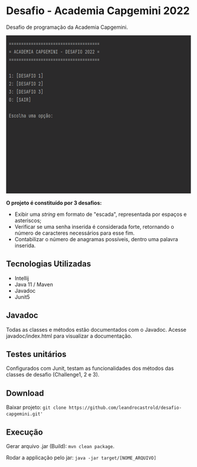 # Desafio - Academia Capgemini 2022
Desafio de programação da Academia Capgemini.

<img src="demo.gif" alt="" width=600 height=430>

**O projeto é constituído por 3 desafios:**

* Exibir uma *string* em formato de "escada", representada por espaços e asteriscos;
* Verificar se uma senha inserida é considerada forte, retornando o número de caracteres necessários para esse fim.
* Contabilizar o número de anagramas possíveis, dentro uma palavra inserida.

## Tecnologias Utilizadas

* Intellij
* Java 11 / Maven
* Javadoc
* Junit5

## Javadoc
Todas as classes e métodos estão documentados com o Javadoc. Acesse javadoc/index.html para visualizar a documentação.

## Testes unitários
Configurados com Junit, testam as funcionalidades dos métodos das classes de desafio (Challenge1, 2 e 3).

## Download
Baixar projeto: `git clone https://github.com/leandrocastrold/desafio-capgemini.git' `

## Execução

Gerar arquivo .jar (Build): `mvn clean package`.

Rodar a applicação pelo jar: `java -jar target/[NOME_ARQUIVO]`
